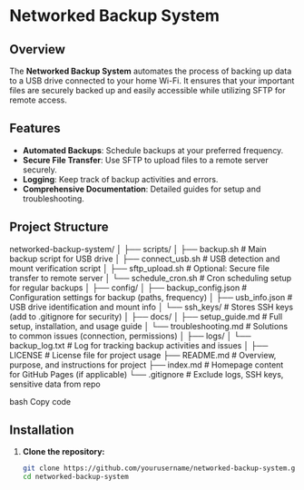 # Networked Backup System

## Overview
The **Networked Backup System** automates the process of backing up data to a USB drive connected to your home Wi-Fi. It ensures that your important files are securely backed up and easily accessible while utilizing SFTP for remote access.

## Features
- **Automated Backups**: Schedule backups at your preferred frequency.
- **Secure File Transfer**: Use SFTP to upload files to a remote server securely.
- **Logging**: Keep track of backup activities and errors.
- **Comprehensive Documentation**: Detailed guides for setup and troubleshooting.

## Project Structure
networked-backup-system/ │ ├── scripts/ │ ├── backup.sh # Main backup script for USB drive │ ├── connect_usb.sh # USB detection and mount verification script │ ├── sftp_upload.sh # Optional: Secure file transfer to remote server │ └── schedule_cron.sh # Cron scheduling setup for regular backups │ ├── config/ │ ├── backup_config.json # Configuration settings for backup (paths, frequency) │ ├── usb_info.json # USB drive identification and mount info │ └── ssh_keys/ # Stores SSH keys (add to .gitignore for security) │ ├── docs/ │ ├── setup_guide.md # Full setup, installation, and usage guide │ └── troubleshooting.md # Solutions to common issues (connection, permissions) │ ├── logs/ │ └── backup_log.txt # Log for tracking backup activities and issues │ ├── LICENSE # License file for project usage ├── README.md # Overview, purpose, and instructions for project ├── index.md # Homepage content for GitHub Pages (if applicable) └── .gitignore # Exclude logs, SSH keys, sensitive data from repo

bash
Copy code

## Installation
1. **Clone the repository:**
   ```bash
   git clone https://github.com/yourusername/networked-backup-system.git
   cd networked-backup-system
